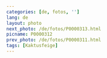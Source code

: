 ```yaml
---
categories: [de, fotos, '']
lang: de
layout: photo
next_photo: /de/fotos/P0000313.html
picname: P0000312
prev_photo: /de/fotos/P0000311.html
tags: [Kaktusfeige]
---
```

